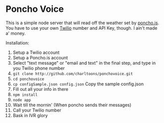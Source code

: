 Poncho Voice
============

This is a simple node server that will read off the weather set by [poncho.is](http://poncho.is). You have to use your own [Twilio](http://twilio.com) number and API Key, though. I ain't made a' money.

Installation:

1.  Setup a Twilio account
2.  Setup a Poncho.is account
3.  Select "text message" or "email and text" in the final step, and type in you Twilio phone number
4.  `git clone http://github.com/charltoons/ponchovoice.git`
5.  `cd ponchovoice`
6.  `cp configSample.json config.json` Copy the sample config.json
7.  Fill out all your info in there
8.  `npm install`
9.  `node app`
10.  Wait till the mornin' (When poncho sends their messages)
11.  Call your Twilio number
12.  Bask in IVR glory
